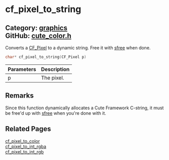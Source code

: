 [//]: # (This file is automatically generated by Cute Framework's docs parser.)
[//]: # (Do not edit this file by hand!)
[//]: # (See: https://github.com/RandyGaul/cute_framework/blob/master/samples/docs_parser.cpp)
[](../header.md ':include')

# cf_pixel_to_string

Category: [graphics](/api_reference?id=graphics)  
GitHub: [cute_color.h](https://github.com/RandyGaul/cute_framework/blob/master/include/cute_color.h)  
---

Converts a [CF_Pixel](/graphics/cf_pixel.md) to a dynamic string. Free it with [sfree](/string/sfree.md) when done.

```cpp
char* cf_pixel_to_string(CF_Pixel p)
```

Parameters | Description
--- | ---
p | The pixel.

## Remarks

Since this function dynamically allocates a Cute Framework C-string, it must be free'd up with [sfree](/string/sfree.md) when you're done with it.

## Related Pages

[cf_pixel_to_color](/graphics/cf_pixel_to_color.md)  
[cf_pixel_to_int_rgba](/graphics/cf_pixel_to_int_rgba.md)  
[cf_pixel_to_int_rgb](/graphics/cf_pixel_to_int_rgb.md)  
